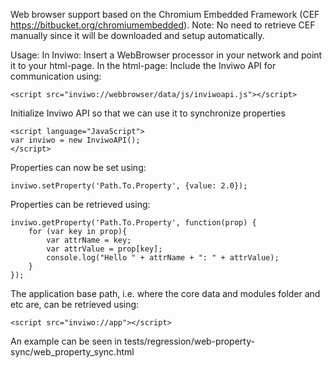 Web browser support based on the Chromium Embedded Framework (CEF https://bitbucket.org/chromiumembedded).
Note: No need to retrieve CEF manually since it will be downloaded and setup automatically.

Usage:
In Inviwo:
Insert a WebBrowser processor in your network and point it to your html-page.
In the html-page:
Include the Inviwo API for communication using:
```
<script src="inviwo://webbrowser/data/js/inviwoapi.js"></script>
```
Initialize Inviwo API so that we can use it to synchronize properties
```
<script language="JavaScript">
var inviwo = new InviwoAPI();
</script>
```
Properties can now be set using:
```
inviwo.setProperty('Path.To.Property', {value: 2.0});
```
Properties can be retrieved using:
```
inviwo.getProperty('Path.To.Property', function(prop) {
    for (var key in prop){
        var attrName = key;
        var attrValue = prop[key];
        console.log("Hello " + attrName + ": " + attrValue);
    }
});
```

The application base path, i.e. where the core data and modules folder and etc are, can be retrieved using:
```
<script src="inviwo://app"></script>
```

An example can be seen in tests/regression/web-property-sync/web_property_sync.html
